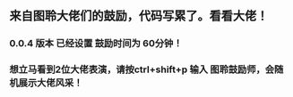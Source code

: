 ## 来自图聆大佬们的鼓励，代码写累了。看看大佬！
### 0.0.4 版本 已经设置 鼓励时间为 60分钟！
### 想立马看到2位大佬表演，请按ctrl+shift+p 输入 图聆鼓励师，会随机展示大佬风采！